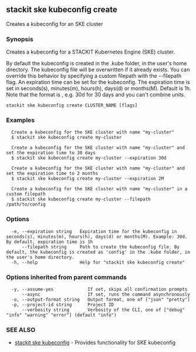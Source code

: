 ## stackit ske kubeconfig create

Creates a kubeconfig for an SKE cluster

### Synopsis

Creates a kubeconfig for a STACKIT Kubernetes Engine (SKE) cluster.

By default the kubeconfig is created in the .kube folder, in the user's home directory. The kubeconfig file will be overwritten if it already exists.
You can override this behavior by specifying a custom filepath with the --filepath flag.
An expiration time can be set for the kubeconfig. The expiration time is set in seconds(s), minutes(m), hours(h), days(d) or months(M). Default is 1h.
Note that the format is <value><unit>, e.g. 30d for 30 days and you can't combine units.

```
stackit ske kubeconfig create CLUSTER_NAME [flags]
```

### Examples

```
  Create a kubeconfig for the SKE cluster with name "my-cluster"
  $ stackit ske kubeconfig create my-cluster

  Create a kubeconfig for the SKE cluster with name "my-cluster" and set the expiration time to 30 days
  $ stackit ske kubeconfig create my-cluster --expiration 30d

  Create a kubeconfig for the SKE cluster with name "my-cluster" and set the expiration time to 2 months
  $ stackit ske kubeconfig create my-cluster --expiration 2M

  Create a kubeconfig for the SKE cluster with name "my-cluster" in a custom filepath
  $ stackit ske kubeconfig create my-cluster --filepath /path/to/config
```

### Options

```
  -e, --expiration string   Expiration time for the kubeconfig in seconds(s), minutes(m), hours(h), days(d) or months(M). Example: 30d. By default, expiration time is 1h
      --filepath string     Path to create the kubeconfig file. By default, the kubeconfig is created as 'config' in the .kube folder, in the user's home directory.
  -h, --help                Help for "stackit ske kubeconfig create"
```

### Options inherited from parent commands

```
  -y, --assume-yes             If set, skips all confirmation prompts
      --async                  If set, runs the command asynchronously
  -o, --output-format string   Output format, one of ["json" "pretty"]
  -p, --project-id string      Project ID
      --verbosity string       Verbosity of the CLI, one of ["debug" "info" "warning" "error"] (default "info")
```

### SEE ALSO

* [stackit ske kubeconfig](./stackit_ske_kubeconfig.md)	 - Provides functionality for SKE kubeconfig

